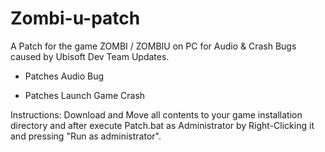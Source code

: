 # Zombi-u-patch
A Patch for the game ZOMBI / ZOMBIU on PC for Audio &amp; Crash Bugs caused by Ubisoft Dev Team Updates.

+ Patches Audio Bug

+ Patches Launch Game Crash

Instructions: Download and Move all contents to your game installation directory and after execute Patch.bat as Administrator by Right-Clicking it and pressing "Run as administrator".
